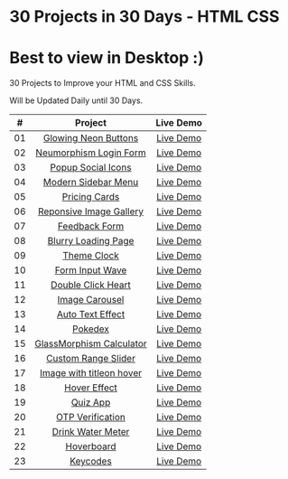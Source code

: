 # 30 Projects in 30 Days - HTML CSS
# Best to view in Desktop :)

30 Projects to Improve your HTML and CSS Skills.

Will be Updated Daily until 30 Days.

| #            | Project    | Live Demo    
| :---:        |    :---:   |    :---:
| 01       | [Glowing Neon Buttons](https://github.com/dhananjayansb/30Projects30Days/tree/master/1-glowing-neon-buttons)      | [Live Demo](https://dhananjayansb.github.io/30projects30days/1-glowing-neon-buttons/)  
| 02       | [Neumorphism Login Form](https://github.com/dhananjayansb/30Projects30Days/tree/master/2-neumorphism-login-form)      | [Live Demo](https://dhananjayansb.github.io/30projects30days/2-neumorphism-login-form/) 
| 03       | [Popup Social Icons](https://github.com/dhananjayansb/30Projects30Days/tree/master/3-popup-social-icons)      | [Live Demo](https://dhananjayansb.github.io/30projects30days/3-popup-social-icons/)
| 04       | [Modern Sidebar Menu](https://github.com/dhananjayansb/30Projects30Days/tree/master/4-modern-sidebar-menu)      | [Live Demo](https://dhananjayansb.github.io/30projects30days/4-modern-sidebar-menu/)
| 05       | [Pricing Cards](https://github.com/dhananjayansb/30Projects30Days/tree/master/5-pricing-cards)      | [Live Demo](https://dhananjayansb.github.io/30projects30days/5-pricing-cards/)
| 06       | [Reponsive Image Gallery](https://github.com/dhananjayansb/30Projects30Days/tree/master/6-responsive-image-gallery)      | [Live Demo](https://dhananjayansb.github.io/30projects30days/6-responsive-image-gallery/)
| 07       | [Feedback Form](https://github.com/dhananjayansb/30Projects30Days/tree/master/7-feedback-ui-design)      | [Live Demo](https://dhananjayansb.github.io/30projects30days/7-feedback-ui-design/)
| 08       | [Blurry Loading Page](https://github.com/dhananjayansb/30Projects30Days/tree/master/8-blurry-loading)      | [Live Demo](https://dhananjayansb.github.io/30projects30days/8-blurry-loading/)
| 09       | [Theme Clock](https://github.com/dhananjayansb/30Projects30Days/tree/master/9-theme-clock)      | [Live Demo](https://dhananjayansb.github.io/30projects30days/9-theme-clock/)
| 10       | [Form Input Wave](https://github.com/dhananjayansb/30Projects30Days/tree/master/10-form-input-wave)      | [Live Demo](https://dhananjayansb.github.io/30projects30days/10-form-input-wave/)
| 11       | [Double Click Heart](https://github.com/dhananjayansb/30Projects30Days/tree/master/11-double-click-heart)      | [Live Demo](https://dhananjayansb.github.io/30projects30days/11-double-click-heart/)
| 12       | [Image Carousel](https://github.com/dhananjayansb/30Projects30Days/tree/master/12-image-carousel)      | [Live Demo](https://dhananjayansb.github.io/30projects30days/12-image-carousel/)
| 13       | [Auto Text Effect](https://github.com/dhananjayansb/30Projects30Days/tree/master/13-auto-text-effect)      | [Live Demo](https://dhananjayansb.github.io/30projects30days/13-auto-text-effect/)
| 14       | [Pokedex](https://github.com/dhananjayansb/30Projects30Days/tree/master/14-pokedex)      | [Live Demo](https://dhananjayansb.github.io/30projects30days/14-pokedex/)
| 15       | [GlassMorphism Calculator](https://github.com/dhananjayansb/30Projects30Days/tree/master/15-glassmorp-calculator)      | [Live Demo](https://dhananjayansb.github.io/30projects30days/15-glassmorp-calculator/)
| 16       | [Custom Range Slider](https://github.com/dhananjayansb/30Projects30Days/tree/master/16-custom-range-slider)      | [Live Demo](https://dhananjayansb.github.io/30projects30days/16-custom-range-slider/)
| 17       | [Image with titleon hover](https://github.com/dhananjayansb/30Projects30Days/tree/master/17-image-with-titleon-hover)      | [Live Demo](https://dhananjayansb.github.io/30projects30days/17-image-with-titleon-hover/)
| 18       | [Hover Effect](https://github.com/dhananjayansb/30Projects30Days/tree/master/18-hover-effect)      | [Live Demo](https://dhananjayansb.github.io/30projects30days/18-hover-effect/)
| 19       | [Quiz App](https://github.com/dhananjayansb/30Projects30Days/tree/master/19-quiz-app)      | [Live Demo](https://dhananjayansb.github.io/30projects30days/19-quiz-app/)
| 20       | [OTP Verification](https://github.com/dhananjayansb/30Projects30Days/tree/master/20-verify-account-ui)      | [Live Demo](https://dhananjayansb.github.io/30projects30days/20-verify-account-ui/)
| 21       | [Drink Water Meter](https://github.com/dhananjayansb/30Projects30Days/tree/master/21-drink-water)      | [Live Demo](https://dhananjayansb.github.io/30projects30days/21-drink-water/)
| 22       | [Hoverboard](https://github.com/dhananjayansb/30Projects30Days/tree/master/22-hoverboard)      | [Live Demo](https://dhananjayansb.github.io/30projects30days/22-hoverboard/)
| 23       | [Keycodes](https://github.com/dhananjayansb/30Projects30Days/tree/master/23-event-keycodes)      | [Live Demo](https://dhananjayansb.github.io/30projects30days/23-event-keycodes/)

